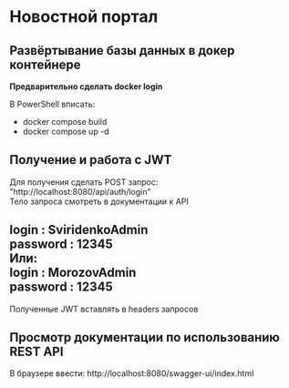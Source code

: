 # Новостной портал 
## Развёртывание базы данных в докер контейнере   
**Предварительно сделать docker login**    
  
В PowerShell вписать: 
- docker compose build 
- docker compose up -d
## Получение и работа с JWT  
Для получения сделать POST запрос: "http://localhost:8080/api/auth/login"  
Тело запроса смотреть в документации к API  
  
login : **SviridenkoAdmin**  
password : **12345**  
Или:  
login : **MorozovAdmin**  
password : **12345**  
-------------------------  
Полученные JWT вставлять в headers запросов  
## Просмотр документации по использованию REST API
  
В браузере ввести: http://localhost:8080/swagger-ui/index.html  

